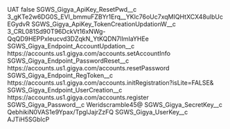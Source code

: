 <?xml version="1.0" encoding="UTF-8"?>
<CustomMetadata xmlns="http://soap.sforce.com/2006/04/metadata" xmlns:xsi="http://www.w3.org/2001/XMLSchema-instance" xmlns:xsd="http://www.w3.org/2001/XMLSchema">
    <label>UAT</label>
    <protected>false</protected>
    <values>
        <field>SGWS_Gigya_ApiKey_ResetPwd__c</field>
        <value xsi:type="xsd:string">3_gKTe2w6DG0S_EVI_bmmuFZBYr1Erq__YKlc76oUc7xqMIQHtXCX48ulbUcEGydvR</value>
    </values>
    <values>
        <field>SGWS_Gigya_ApiKey_TokenCreationUpdationW__c</field>
        <value xsi:type="xsd:string">3_CRL081Sd90T96DckVt16xNWg-QqQD9HEPPxIeucvd3DZqkN_YtKQDN7lImIaYHEe</value>
    </values>
    <values>
        <field>SGWS_Gigya_Endpoint_AccountUpdation__c</field>
        <value xsi:type="xsd:string">https://accounts.us1.gigya.com/accounts.setAccountInfo</value>
    </values>
    <values>
        <field>SGWS_Gigya_Endpoint_PasswordReset__c</field>
        <value xsi:type="xsd:string">https://accounts.us1.gigya.com/accounts.resetPassword</value>
    </values>
    <values>
        <field>SGWS_Gigya_Endpoint_RegToken__c</field>
        <value xsi:type="xsd:string">https://accounts.us1.gigya.com/accounts.initRegistration?isLite=FALSE&amp;</value>
    </values>
    <values>
        <field>SGWS_Gigya_Endpoint_UserCreation__c</field>
        <value xsi:type="xsd:string">https://accounts.us1.gigya.com/accounts.register</value>
    </values>
    <values>
        <field>SGWS_Gigya_Password__c</field>
        <value xsi:type="xsd:string">Weridscramble45@</value>
    </values>
    <values>
        <field>SGWS_Gigya_SecretKey__c</field>
        <value xsi:type="xsd:string">QebhikiN0VAS1e9Ypax/TpglJajrZzFQ</value>
    </values>
    <values>
        <field>SGWS_Gigya_UserKey__c</field>
        <value xsi:type="xsd:string">AJTiH5SGblcP</value>
    </values>
</CustomMetadata>
